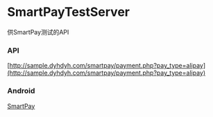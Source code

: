 # SmartPayTestServer
供SmartPay测试的API

### API
[http://sample.dyhdyh.com/smartpay/payment.php?pay_type=alipay](http://sample.dyhdyh.com/smartpay/payment.php?pay_type=alipay)


### Android
[SmartPay](https://github.com/dengyuhan/SmartPay)
